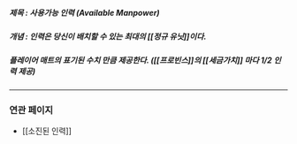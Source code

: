 ##### 제목 : 사용가능 인력 (Available Manpower)
##### 개념 : 인력은 당신이 배치할 수 있는 최대의 [[정규 유닛]]이다.
##### 플레이어 매트의 표기된 수치 만큼 제공한다. ([[프로빈스]]의 [[세금가치]] 마다 1/2 인력 제공)

--- 

### 연관 페이지
- [[소진된 인력]]
